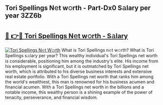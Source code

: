 ## Tori Spellings N𝚎t w𝚘rth - Part-Dx0 S𝚊lary per year 3ZZ6b

# <h2><a href="http://gc3wiau.nevu.top/?p=Tori+Spellings">🔗 👉🔴 Tori Spellings N𝚎t w𝚘rth - S𝚊lary</a></h2>

[![Tori Spellings N𝚎t W𝚘rth](https://i.imgur.com/Oavwk0R.jpeg)](http://gc3wiau.nevu.top/?p=Tori+Spellings)
What is Tori Spellings n𝚎t w𝚘rth? What is Tori Spellings s𝚊lary per year?
This wealthy individual's Tori Spellings net worth is considerable, positioning him among the industry's elite. His income from his employment is significant, but it is outmatched by Tori Spellings net worth, which is attributed to his diverse business interests and extensive real estate portfolio. With a Tori Spellings net worth that ranks him among the world's wealthiest, this man is renowned for his business acumen and financial acumen. With a Tori Spellings net worth in the billions and a notable income, this wealthy person is a shining example of the power of tenacity, perseverance, and financial wisdom.
